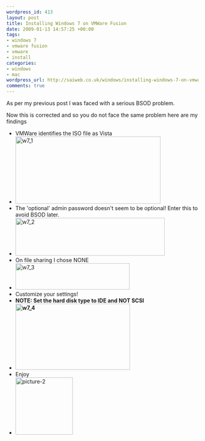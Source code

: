 ```yaml
--- 
wordpress_id: 413
layout: post
title: Installing Windows 7 on VMWare Fusion
date: 2009-01-13 14:57:25 +00:00
tags: 
- windows 7
- vmware fusion
- vmware
- install
categories: 
- windows
- mac
wordpress_url: http://saiweb.co.uk/windows/installing-windows-7-on-vmware-fusion
comments: true
---
```

As per my previous post I was faced with a serious BSOD problem.

Now this is corrected and so you do not face the same problem here are my findings
<ul>
	<li> VMWare identifies the ISO file as Vista</li>
	<li><img class="alignnone size-full wp-image-414" title="w7_1" src="http://blog.oneiroi.co.uk/uploads/2009/01/w7_1.png" alt="w7_1" width="380" height="176" /></li>
	<li>The 'optional' admin password doesn't seem to be optional! Enter this to avoid BSOD later.</li>
	<li><img class="alignnone size-full wp-image-415" title="w7_2" src="http://blog.oneiroi.co.uk/uploads/2009/01/w7_2.png" alt="w7_2" width="391" height="99" /></li>
	<li>On file sharing I chose NONE</li>
	<li><img class="alignnone size-full wp-image-417" title="w7_3" src="http://blog.oneiroi.co.uk/uploads/2009/01/w7_3.png" alt="w7_3" width="299" height="69" /></li>
	<li>Customize your settings!</li>
	<li><strong>NOTE: Set the hard disk type to IDE and NOT SCSI</strong></li>
	<li><strong><img class="alignnone size-medium wp-image-418" title="w7_4" src="http://blog.oneiroi.co.uk/uploads/2009/01/w7_4-300x173.png" alt="w7_4" width="300" height="173" />
</strong></li>
	<li>Enjoy</li>
	<li><img class="alignnone size-thumbnail wp-image-419" title="picture-2" src="http://blog.oneiroi.co.uk/uploads/2009/01/picture-2-150x150.png" alt="picture-2" width="150" height="150" /></li>
</ul>
